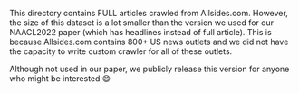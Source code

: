 This directory contains FULL articles crawled from Allsides.com. However, the size of this dataset is a lot smaller than the version we used for our NAACL2022 paper (which has headlines instead of full article). This is because Allsides.com contains 800+ US news outlets and we did not have the capacity to write custom crawler for all of these outlets.

Although not used in our paper, we publicly release this version for anyone who might be interested 😄
